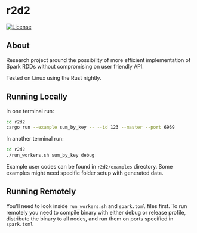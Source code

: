 # r2d2

[![License](https://img.shields.io/badge/License-Apache%202.0-blue.svg)](https://opensource.org/licenses/Apache-2.0)

## About 

Research project around the possibility of more efficient implementation 
of Spark RDDs without compromising on user friendly API.

Tested on Linux using the Rust nightly.

## Running Locally

In one terminal run:
```bash
cd r2d2
cargo run --example sum_by_key -- --id 123 --master --port 6969
```

In another terminal run:
```bash
cd r2d2
./run_workers.sh sum_by_key debug
```

Example user codes can be found in `r2d2/examples` directory. Some examples 
might need specific folder setup with generated data.

## Running Remotely

You'll need to look inside `run_workers.sh` and `spark.toml` files first. To 
run remotely you need to compile binary with either debug or release profile, 
distribute the binary to all nodes, and run them on ports specified 
in `spark.toml`
